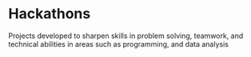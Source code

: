 # Hackathons
Projects developed to sharpen skills in problem solving, teamwork, and technical abilities in areas such as programming, and data analysis
